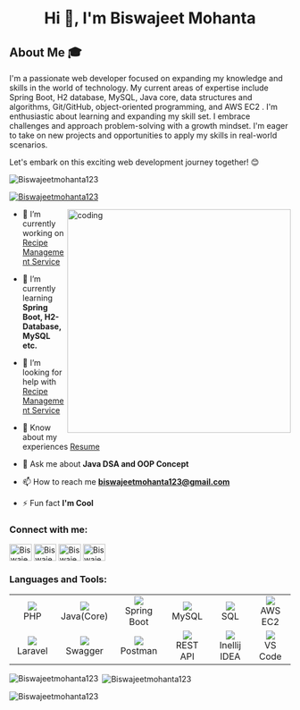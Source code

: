 <h1 align="center">Hi 👋, I'm Biswajeet Mohanta</h1>

## About Me 🎓

I'm a passionate web developer focused on expanding my knowledge and skills in the world of technology. My current areas of expertise include Spring Boot, H2 database, MySQL, Java core, data structures and algorithms, Git/GitHub, object-oriented programming, and AWS EC2 .
I'm enthusiastic about learning and expanding my skill set. I embrace challenges and approach problem-solving with a growth mindset. I'm eager to take on new projects and opportunities to apply my skills in real-world scenarios.

Let's embark on this exciting web development journey together! 😊

<p align="left"> <img src="https://komarev.com/ghpvc/?username=Biswajeetmohanta123&label=Profile%20views&color=0e75b6&style=flat" alt="Biswajeetmohanta123" /> </p>

<p align="left"> <a href="https://github.com/ryo-ma/github-profile-trophy"><img src="https://github-profile-trophy.vercel.app/?username=Biswajeetmohanta123" alt="Biswajeetmohanta123" /></a> </p>

<img align="right" alt="coding" width="400" src="https://encrypted-tbn0.gstatic.com/images?q=tbn:ANd9GcR5t25mw9ZSdvlG-mVue69-5V8cEsvZowVzhw&usqp=CAU">

- 🔭 I’m currently working on [Recipe Management Service](https://github.com/Biswajeetmohanta123/RecipeManagementService)

- 🌱 I’m currently learning **Spring Boot, H2-Database, MySQL etc.**

- 🤝 I’m looking for help with [Recipe Management Service](https://github.com/Biswajeetmohanta123/RecipeManagementService)

- 📄 Know about my experiences [Resume](https://docs.google.com/document/d/1aPkPehBBuYyl4Xq5cb4_mbISosWtgck23Dm9nsUGaNA/edit?usp=sharing)

- 💬 Ask me about **Java DSA and OOP Concept**

- 📫 How to reach me **biswajeetmohanta123@gmail.com**

- ⚡ Fun fact **I'm Cool**

<h3 align="left">Connect with me:</h3>
<p align="left">
<a href="https://linkedin.com/in/itsmebiswajeet" target="blank"><img align="center" src="https://upload.wikimedia.org/wikipedia/commons/8/81/LinkedIn_icon.svg" alt="Biswajeet" height="30" width="40" /></a>
<a href="https://instagram.com/technophyle_raja" target="blank"><img align="center" src="https://upload.wikimedia.org/wikipedia/commons/9/95/Instagram_logo_2022.svg" alt="Biswajeet" height="30" width="40" /></a>
<a href="https://www.hackerrank.com/biswajeetmohant2" target="blank"><img align="center" src="https://upload.wikimedia.org/wikipedia/commons/4/40/HackerRank_Icon-1000px.png" alt="Biswajeet" height="30" width="40" /></a>
<a href="https://www.leetcode.com/Biswajeet123" target="blank"><img align="center" src="https://upload.wikimedia.org/wikipedia/commons/8/8e/LeetCode_Logo_1.png" alt="Biswajeet" height="30" width="40" /></a>
</p>

<h3 align="left">Languages and Tools:</h3>

<table>
  <tr>
    <td align="center" width="96">
      <a href="#">
        <img src="https://logodownload.org/wp-content/uploads/2016/10/php-logo.png" />
      </a>
      <br>PHP
    </td>
    <td align="center" width="96">
      <a href="#">
        <img src="https://th.bing.com/th/id/OIP.PZl9YNsOvSdYzlZ537h2_gHaEo?pid=ImgDet&rs=1" />
      </a>
      <br>Java(Core)
    </td>
    <td align="center" width="96">
      <a href="#">
        <img src="https://tvd12.com/wp-content/uploads/springboot.jpeg" />
      </a>
      <br>Spring Boot
    </td>
    <td align="center" width="96">
      <a href="#">
        <img src="https://logodownload.org/wp-content/uploads/2016/10/mysql-logo-1.png" />
      </a>
      <br>MySQL
    </td>
    <td align="center" width="96">
    <a href="#">
    <img src="https://th.bing.com/th/id/R.90871c6822607179f5d2cfd583f4aaeb?rik=Mjq2poldFRqyvw&riu=http%3a%2f%2fwww.hurricanesoftwares.com%2fwp-content%2fuploads%2f2009%2f06%2flogo_sql.gif&ehk=27JxvMmqZFhRjZW6EUR%2bEluINM9IT31PJLg9teQcucY%3d&risl=&pid=ImgRaw&r=0" />
      </a>
      <br>SQL
    </td>
    <td align="center" width="96">
    <a href="#">
        <img src="https://th.bing.com/th/id/OIP.LJw8aitT6YkTxXt56C5ahAHaEw?pid=ImgDet&rs=1" />
      </a>
      <br>AWS EC2
    </td>
    </tr>
    <tr>
    <td align="center" width="96">
    <a href="#">
        <img src="https://avatars.githubusercontent.com/u/958072?s=48&v=4" />
      </a>
      <br>Laravel
    </td>
      <td align="center" width="96">
    <a href="#">
        <img src="https://pbs.twimg.com/profile_images/524354309668872194/4cka4Q7w.png" />
      </a>
      <br>Swagger
    </td>
    <td align="center" width="96">
     <a href="#">
        <img src="https://th.bing.com/th/id/R.673b1ed375a2b13043c1230afb57f267?rik=NOce5jSRXQkncA&riu=http%3a%2f%2fww1.prweb.com%2fprfiles%2f2018%2f10%2f05%2f15812110%2fpostman-logo-vert-2018.png&ehk=KfSYC3SA2j1%2fKgWiDwcGbPAULQ0LKtnGNNpO1G0xrEQ%3d&risl=&pid=ImgRaw&r=0" />
      </a>
      <br>Postman
    </td>
    <td align="center" width="96">
    <a href="#">
        <img src="https://d12m9erqbesehq.cloudfront.net/wp-content/uploads/2016/04/30152042/event-smart-rest-api.png" />
      </a>
      <br>REST API
    </td>
    <td align="center" width="96">
    <a href="#">
        <img src="https://th.bing.com/th/id/R.fe14bec0eac7c73eaf8fa738867e6ff2?rik=%2fWASHqa82355%2bA&riu=http%3a%2f%2fumbrella-soft.com%2fupload%2f500322f3f64863e2112cf19f766ef797.png&ehk=h78ZpRfo1bdsh0%2fZ%2bWniOazCUPqBFGcey9aOJgnjNvQ%3d&risl=&pid=ImgRaw&r=0" />
      </a>
      <br>Inellij IDEA
    </td>
    </td>
    <td align="center"  width="96">
      <a href="#">
        <img src="https://res.cloudinary.com/practicaldev/image/fetch/s--PmtGWeEE--/c_limit%2Cf_auto%2Cfl_progressive%2Cq_auto%2Cw_880/https://dev-to-uploads.s3.amazonaws.com/uploads/articles/altlbm1vka194t8ke29t.png" />
      </a>
      <br>VS Code
    </td>
  </tr>
</table>

<p><img align="left" src="https://github-readme-stats.vercel.app/api/top-langs?username=Biswajeetmohanta123&show_icons=true&locale=en&layout=compact" alt="Biswajeetmohanta123" /></p>

<p>&nbsp;<img align="center" src="https://github-readme-stats.vercel.app/api?username=Biswajeetmohanta123&show_icons=true&locale=en" alt="Biswajeetmohanta123" /></p>

<p><img align="center" src="https://github-readme-streak-stats.herokuapp.com/?user=Biswajeetmohanta123&" alt="Biswajeetmohanta123" /></p>
